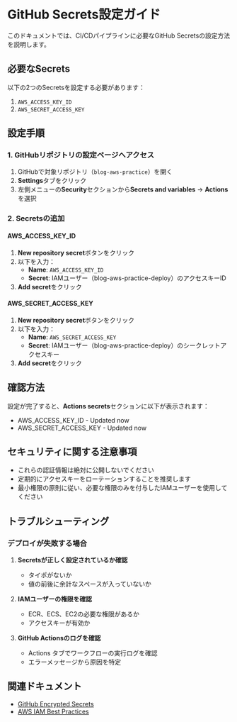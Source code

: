 # GitHub Secrets設定ガイド

このドキュメントでは、CI/CDパイプラインに必要なGitHub Secretsの設定方法を説明します。

## 必要なSecrets

以下の2つのSecretsを設定する必要があります：

1. `AWS_ACCESS_KEY_ID`
2. `AWS_SECRET_ACCESS_KEY`

## 設定手順

### 1. GitHubリポジトリの設定ページへアクセス

1. GitHubで対象リポジトリ（`blog-aws-practice`）を開く
2. **Settings**タブをクリック
3. 左側メニューの**Security**セクションから**Secrets and variables** → **Actions**を選択

### 2. Secretsの追加

#### AWS_ACCESS_KEY_ID

1. **New repository secret**ボタンをクリック
2. 以下を入力：
   - **Name**: `AWS_ACCESS_KEY_ID`
   - **Secret**: IAMユーザー（blog-aws-practice-deploy）のアクセスキーID
3. **Add secret**をクリック

#### AWS_SECRET_ACCESS_KEY

1. **New repository secret**ボタンをクリック
2. 以下を入力：
   - **Name**: `AWS_SECRET_ACCESS_KEY`
   - **Secret**: IAMユーザー（blog-aws-practice-deploy）のシークレットアクセスキー
3. **Add secret**をクリック

## 確認方法

設定が完了すると、**Actions secrets**セクションに以下が表示されます：

- AWS_ACCESS_KEY_ID - Updated now
- AWS_SECRET_ACCESS_KEY - Updated now

## セキュリティに関する注意事項

- これらの認証情報は絶対に公開しないでください
- 定期的にアクセスキーをローテーションすることを推奨します
- 最小権限の原則に従い、必要な権限のみを付与したIAMユーザーを使用してください

## トラブルシューティング

### デプロイが失敗する場合

1. **Secretsが正しく設定されているか確認**
   - タイポがないか
   - 値の前後に余計なスペースが入っていないか

2. **IAMユーザーの権限を確認**
   - ECR、ECS、EC2の必要な権限があるか
   - アクセスキーが有効か

3. **GitHub Actionsのログを確認**
   - Actions タブでワークフローの実行ログを確認
   - エラーメッセージから原因を特定

## 関連ドキュメント

- [GitHub Encrypted Secrets](https://docs.github.com/en/actions/security-guides/encrypted-secrets)
- [AWS IAM Best Practices](https://docs.aws.amazon.com/IAM/latest/UserGuide/best-practices.html)